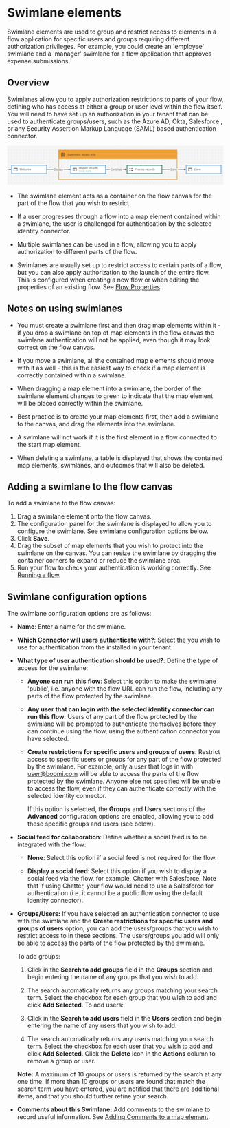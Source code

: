 # Swimlane elements 

<head>
  <meta name="guidename" content="Flow"/>
  <meta name="context" content="GUID-872bacc3-8123-4bfa-9b87-8bc3ee9d8beb"/>
</head>


Swimlane elements are used to group and restrict access to elements in a flow application for specific users and groups requiring different authorization privileges. For example, you could create an 'employee' swimlane and a 'manager' swimlane for a flow application that approves expense submissions.

## Overview 

Swimlanes allow you to apply authorization restrictions to parts of your flow, defining who has access at either a group or user level within the flow itself. You will need to have set up an authorization in your tenant that can be used to authenticate groups/users, such as the Azure AD, Okta, Salesforce ,​ or any Security Assertion Markup Language \(SAML\) based authentication connector​.

![The Swimlane map element](../Images/img-flo-ME_swimlanev2_8e8b5552-c588-4f1c-90e1-0723bd28ef7e.png)

-   The swimlane element acts as a container on the flow canvas for the part of the flow that you wish to restrict​.

-   If a user progresses through a flow into a map element contained within a swimlane, the user is challenged for authentication by the selected identity connector.

-   Multiple swimlanes can be used in a flow, allowing you to apply authorization to different parts of the flow.

-   Swimlanes are usually set up to restrict access to certain parts of a flow, but you can also apply authorization to the launch of the entire flow. This is configured when creating a new flow or when editing the properties of an existing flow. See [Flow Properties](c-flo-Flow_Properties_b74d944d-9fec-43da-9ae3-fe0a5a370d00.md).


## Notes on using swimlanes 

-   You must create a swimlane first and then drag map elements within it - if you drop a swimlane on top of map elements in the flow canvas the swimlane authentication will not be applied, even though it may look correct on the flow canvas.

-   If you move a swimlane, all the contained map elements should move with it as well - this is the easiest way to check if a map element is correctly contained within a swimlane.

-   When dragging a map element into a swimlane, the border of the swimlane element changes to green to indicate that the map element will be placed correctly within the swimlane.

-   Best practice is to create your map elements first, then add a swimlane to the canvas, and drag the elements into the swimlane.

-   A swimlane will not work if it is the first element in a flow connected to the start map element.

-   When deleting a swimlane, a table is displayed that shows the contained map elements, swimlanes, and outcomes that will also be deleted.


## Adding a swimlane to the flow canvas 

To add a swimlane to the flow canvas:

1.  Drag a swimlane element onto the flow canvas.
2.  The configuration panel for the swimlane is displayed to allow you to configure the swimlane. See swimlane configuration options below.
3.  Click **Save**.
4.  Drag the subset of map elements that you wish to protect into the swimlane on the canvas. You can resize the swimlane by dragging the container corners to expand or reduce the swimlane area.
5.  Run your flow to check your authentication is working correctly. See [Running a flow](c-flo-Running_flows_5b0b848d-2528-4a14-b186-e393812b4664.md).

## Swimlane configuration options 

The swimlane configuration options are as follows:

-   **Name**: Enter a name for the swimlane.

-   **Which Connector will users authenticate with?**: Select the you wish to use for authentication from the installed in your tenant.

-   **What type of user authentication should be used?**: Define the type of access for the swimlane:

    -   **Anyone can run this flow**: Select this option to make the swimlane 'public', i.e. anyone with the flow URL can run the flow, including any parts of the flow protected by the swimlane.

    -   **Any user that can login with the selected identity connector can run this flow**: Users of any part of the flow protected by the swimlane will be prompted to authenticate themselves before they can continue using the flow, using the authentication connector you have selected.

    -   **Create restrictions for specific users and groups of users**: Restrict access to specific users or groups for any part of the flow protected by the swimlane. For example, only a user that logs in with user@boomi.com will be able to access the parts of the flow protected by the swimlane. Anyone else not specified will be unable to access the flow, even if they can authenticate correctly with the selected identity connector.

        If this option is selected, the **Groups** and **Users** sections of the **Advanced** configuration options are enabled, allowing you to add these specific groups and users \(see below\).

-   **Social feed for collaboration**: Define whether a social feed is to be integrated with the flow:

    -   **None**: Select this option if a social feed is not required for the flow.

    -   **Display a social feed**: Select this option if you wish to display a social feed via the flow, for example, Chatter with Salesforce. Note that if using Chatter, your flow would need to use a Salesforce for authentication \(i.e. it cannot be a public flow using the default identity connector\).

-   **Groups/Users:** If you have selected an authentication connector to use with the swimlane and the **Create restrictions for specific users and groups of users** option, you can add the users/groups that you wish to restrict access to in these sections. The users/groups you add will only be able to access the parts of the flow protected by the swimlane.

    To add groups:

    1.  Click in the **Search to add groups** field in the **Groups** section and begin entering the name of any groups that you wish to add.
    2.  The search automatically returns any groups matching your search term. Select the checkbox for each group that you wish to add and click **Add Selected**.
    To add users:

    1.  Click in the **Search to add users** field in the **Users** section and begin entering the name of any users that you wish to add.
    2.  The search automatically returns any users matching your search term. Select the checkbox for each user that you wish to add and click **Add Selected**.
    Click the **Delete** icon in the **Actions** column to remove a group or user.

    **Note:** A maximum of 10 groups or users is returned by the search at any one time. If more than 10 groups or users are found that match the search term you have entered, you are notified that there are additional items, and that you should further refine your search.

-   **Comments about this Swimlane:** Add comments to the swimlane to record useful information. See [Adding Comments to a map element](c-flo-Config_Comments_647ce9d6-5c9e-4e27-aa29-1a69732957a5.md).